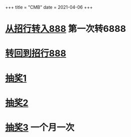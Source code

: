 +++
title = "CMB"
date = 2021-04-06
+++


# [从招行转入888] 第一次转6888
# [转回到招行888]
# [抽奖1]
# [抽奖2]
# [抽奖3] 一个月一次

   [从招行转入888]: <alipays://platformapi/startapp?appId=60000126&url=/www/transfer_in.html>
   [转回到招行888]: <alipays://platformapi/startapp?appId=60000126&url=/www/transfer_out.html>
   [抽奖1]: <cmbmobilebank://cmbls/functionjump?action=gofuncid&funcid=16335001&needlogin=true&cmb_app_trans_parms_start=here&ActGroupID=AGP20210330164443TSsdTso4&shorturl=https%3a%2f%2ft.cmbchina.com%2fAfANJ3%3fActGroupID%3dAGP20210330164443TSsdTso4%26behavior_entryid%3dYYD002001>
   [抽奖2]: <cmbmobilebank://cmbls/functionjump?action=gofuncid&funcid=16335001&needlogin=true&cmb_app_trans_parms_start=here&ActGroupID=AGP202103301639305YhKf512&shorturl=https%3a%2f%2ft.cmbchina.com%2fAfANJ3%3fActGroupID%3dAGP202103301639305YhKf512%26behavior_entryid%3dYYD002001>
   [抽奖3]: <cmbmobilebank://cmbls/functionjump?action=gofuncid&funcid=16335001&needlogin=flase&cmb_app_trans_parms_start=here&ActGroupID=AGP20210330165147bYyr2My5&shorturl=https%3a%2f%2ft.cmbchina.com%2fAfANJ3%3fActGroupID%3dAGP20210330165147bYyr2My5%26behavior_entryid%3dYYD002001>
  
